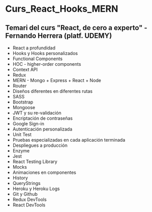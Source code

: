 # Curs_React_Hooks_MERN

## Temari del curs "React, de cero a experto" - Fernando Herrera (platf. UDEMY)

- React a profundidad
- Hooks y Hooks personalizados
- Functional Components
- HOC - higher-order components
- Context API
- Redux
- MERN - Mongo + Express + React + Node
- Router
- Diseños diferentes en diferentes rutas
- SASS
- Bootstrap
- Mongoose
- JWT y su re-validación
- Encriptación de contraseñas
- Google Sign-in
- Autenticación personalizada
- Unit Test
- Pruebas especializadas en cada aplicación terminada
- Despliegues a producción
- Enzyme
- Jest
- React Testing Library
- Mocks
- Animaciones en componentes
- History
- QueryStrings
- Heroku y Heroku Logs
- Git y Github
- Redux DevTools
- React DevTools


